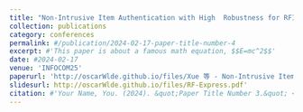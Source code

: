 ```yaml
---
title: "Non-Intrusive Item Authentication with High  Robustness for RFID-Enabled Logistics"
collection: publications
category: conferences
permalink: #/publication/2024-02-17-paper-title-number-4
excerpt: #'This paper is about a famous math equation, $$E=mc^2$$'
date: #2024-02-17
venue: 'INFOCOM25'
paperurl: 'http://oscarWlde.github.io/files/Xue 等 - Non-Intrusive Item Authentication with High Robustness for RFID-Enabled Logistics.pdf.pdf'
slidesurl: http://oscarWlde.github.io/files/RF-Express.pdf'
citation: #'Your Name, You. (2024). &quot;Paper Title Number 3.&quot; <i>GitHub Journal of Bugs</i>. 1(3).'
---
```



